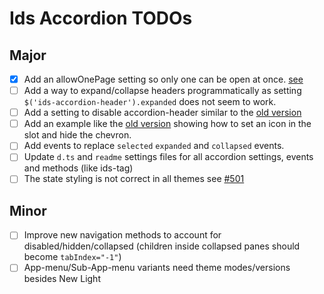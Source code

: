 # Ids Accordion TODOs

## Major

- [x] Add an allowOnePage setting so only one can be open at once. [see](https://github.com/infor-design/enterprise/blob/main/src/components/accordion/accordion.js#L31)
- [ ] Add a way to expand/collapse headers programmatically as setting `$('ids-accordion-header').expanded` does not seem to work.
- [ ] Add a setting to disable accordion-header similar to the [old version](https://main-enterprise.demo.design.infor.com/components/accordion/example-disabled.html)
- [ ] Add an example like the [old version](https://main-enterprise.demo.design.infor.com/components/accordion/test-different-header-types.html) showing how to set an icon in the slot and hide the chevron.
- [ ] Add events to replace `selected` `expanded` and `collapsed` events.
- [ ] Update `d.ts` and `readme` settings files for all accordion settings, events and methods (like ids-tag)
- [ ] The state styling is not correct in all themes see [#501](https://github.com/infor-design/enterprise-wc/issues/501)

## Minor

- [ ] Improve new navigation methods to account for disabled/hidden/collapsed (children inside collapsed panes should become `tabIndex="-1"`)
- [ ] App-menu/Sub-App-menu variants need theme modes/versions besides New Light
